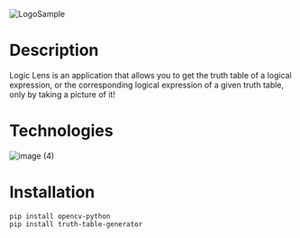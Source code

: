 ![LogoSample](https://github.com/yousefosama654/Logic-Lens/assets/93356614/b4fcc32e-3673-4136-a2e8-698012a7dbdd)


# Description

Logic Lens is an application that allows you to get the truth table of a logical expression, or the corresponding logical expression of a given truth table, only by taking a picture of it! 

# Technologies
![image (4)](https://github.com/yousefosama654/Logic-Lens/assets/93356614/6fff1284-2d4d-430d-ba4c-4f15e1274295)



# Installation

```
pip install opencv-python
pip install truth-table-generator
```
